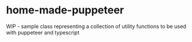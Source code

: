 # home-made-puppeteer

WIP - sample class representing a collection of utility functions to be used with puppeteer and typescript

